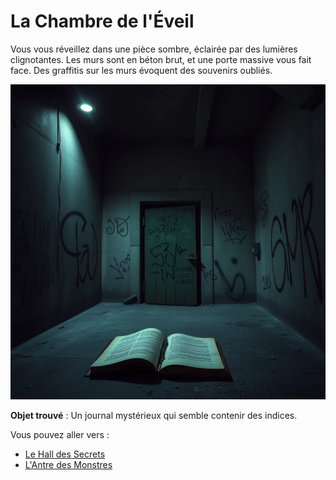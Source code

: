 # La Chambre de l'Éveil

Vous vous réveillez dans une pièce sombre, éclairée par des lumières clignotantes. Les murs sont en béton brut, et une porte massive vous fait face. Des graffitis sur les murs évoquent des souvenirs oubliés.

![Chambre de l'Éveil](../images/starting_room.webp "la chambre de départ")

**Objet trouvé** : Un journal mystérieux qui semble contenir des indices.

Vous pouvez aller vers :
- [Le Hall des Secrets](salle2.md)
- [L'Antre des Monstres](salle3.md)



